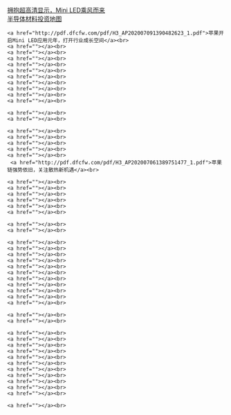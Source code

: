 <a href="http://pdf.dfcfw.com/pdf/H3_AP202007061389749073_1.pdf">拥抱超高清显示，Mini LED乘风而来</a><br>
    <a href="http://pdf.dfcfw.com/pdf/H3_AP202007091390530072_1.pdf">半导体材料投资地图</a><br>

    <a href="http://pdf.dfcfw.com/pdf/H3_AP202007091390482623_1.pdf">苹果开启Mini LED应用元年，打开行业成长空间</a><br>
    <a href=""></a><br>
    <a href=""></a><br>
    <a href=""></a><br>
    <a href=""></a><br>
    <a href=""></a><br>
    <a href=""></a><br>
    <a href=""></a><br>
    <a href=""></a><br>
    <a href=""></a><br>
    <a href=""></a><br>

    <a href=""></a><br>
    <a href=""></a><br>

    <a href=""></a><br>
    <a href=""></a><br>
    <a href=""></a><br>
    <a href=""></a><br>
    <a href=""></a><br>
     <a href="http://pdf.dfcfw.com/pdf/H3_AP202007061389751477_1.pdf">苹果链强势依旧，关注散热新机遇</a><br>
     
    <a href=""></a><br>
    <a href=""></a><br>
    <a href=""></a><br>
    <a href=""></a><br>
    <a href=""></a><br>
    <a href=""></a><br>

    <a href=""></a><br>
    <a href=""></a><br>

    <a href=""></a><br>
    <a href=""></a><br>
    <a href=""></a><br>
    <a href=""></a><br>
    <a href=""></a><br>
    <a href=""></a><br>
    <a href=""></a><br>
    <a href=""></a><br>
    <a href=""></a><br>
    <a href=""></a><br>
    <a href=""></a><br>

    <a href=""></a><br>
    <a href=""></a><br>

    <a href=""></a><br>
    <a href=""></a><br>
    <a href=""></a><br>
    <a href=""></a><br>
    <a href=""></a><br>
    <a href=""></a><br>
    <a href=""></a><br>
    <a href=""></a><br>
    <a href=""></a><br>
    <a href=""></a><br>
    <a href=""></a><br>

    <a href=""></a><br>